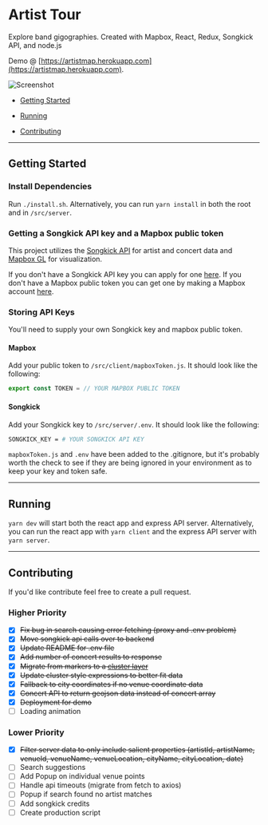 # Artist Tour

Explore band gigographies. Created with Mapbox, React, Redux, Songkick API, and node.js

Demo @ [https://artistmap.herokuapp.com](https://artistmap.herokuapp.com).

![Screenshot](https://i.imgur.com/jjsSxn1.png)




- [Getting Started](#getting-started)

- [Running](#running)

- [Contributing](#contributing)
---

## Getting Started

### Install Dependencies

Run `./install.sh`. Alternatively, you can run `yarn install` in both the root and in `/src/server`.

### Getting a Songkick API key and a Mapbox public token

This project utilizes the [Songkick API](https://www.songkick.com/developer) for artist and concert data and [Mapbox GL](https://docs.mapbox.com/mapbox-gl-js/api/) for visualization.

If you don't have a Songkick API key you can apply for one [here](https://www.songkick.com/api_key_requests/new). If you don't have a Mapbox public token you can get one by making a Mapbox account [here](https://mapbox.com/signup).

### Storing API Keys

You'll need to supply your own Songkick key and mapbox public token.

#### Mapbox

Add your public token to `/src/client/mapboxToken.js`. It should look like the following:

```js
export const TOKEN = // YOUR MAPBOX PUBLIC TOKEN
```

#### Songkick

Add your Songkick key to `/src/server/.env`. It should look like the following:

```bash
SONGKICK_KEY = # YOUR SONGKICK API KEY
```

`mapboxToken.js` and `.env` have been added to the .gitignore, but it's probably worth the check to see if they are being ignored in your environment as to keep your key and token safe.

---

## Running

`yarn dev` will start both the react app and express API server. Alternatively, you can run the react app with `yarn client` and the express API server with `yarn server`.

---

## Contributing

If you'd like contribute feel free to create a pull request.

### Higher Priority

- [x] ~~Fix bug in search causing error fetching (proxy and .env problem)~~
- [x] ~~Move songkick api calls over to backend~~
- [x] ~~Update README for .env file~~
- [x] ~~Add number of concert results to response~~
- [x] ~~Migrate from markers to a [cluster layer](https://docs.mapbox.com/mapbox-gl-js/example/cluster/)~~
- [x] ~~Update cluster style expressions to better fit data~~
- [x] ~~Fallback to city coordinates if no venue coordinate data~~
- [x] ~~Concert API to return geojson data instead of concert array~~
- [x] ~~Deployment for demo~~
- [ ] Loading animation

### Lower Priority

- [x] ~~Filter server data to only include salient properties (artistId, artistName, venueId, venueName, venueLocation, cityName, cityLocation, date)~~
- [ ] Search suggestions
- [ ] Add Popup on individual venue points
- [ ] Handle api timeouts (migrate from fetch to axios)
- [ ] Popup if search found no artist matches
- [ ] Add songkick credits
- [ ] Create production script
